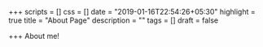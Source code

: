 +++
scripts = []
css = []
date = "2019-01-16T22:54:26+05:30"
highlight = true
title = "About Page"
description = ""
tags = []
draft = false

+++
About me!

